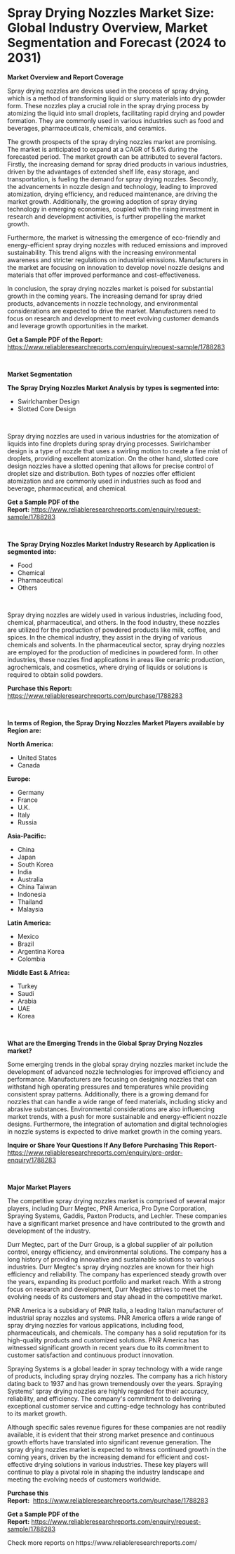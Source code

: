 <p><h1>Spray Drying Nozzles Market Size: Global Industry Overview, Market Segmentation and Forecast (2024 to 2031)</h1></p><p><strong>Market Overview and Report Coverage</strong></p>
<p><p>Spray drying nozzles are devices used in the process of spray drying, which is a method of transforming liquid or slurry materials into dry powder form. These nozzles play a crucial role in the spray drying process by atomizing the liquid into small droplets, facilitating rapid drying and powder formation. They are commonly used in various industries such as food and beverages, pharmaceuticals, chemicals, and ceramics.</p><p>The growth prospects of the spray drying nozzles market are promising. The market is anticipated to expand at a CAGR of 5.6% during the forecasted period. The market growth can be attributed to several factors. Firstly, the increasing demand for spray dried products in various industries, driven by the advantages of extended shelf life, easy storage, and transportation, is fueling the demand for spray drying nozzles. Secondly, the advancements in nozzle design and technology, leading to improved atomization, drying efficiency, and reduced maintenance, are driving the market growth. Additionally, the growing adoption of spray drying technology in emerging economies, coupled with the rising investment in research and development activities, is further propelling the market growth.</p><p>Furthermore, the market is witnessing the emergence of eco-friendly and energy-efficient spray drying nozzles with reduced emissions and improved sustainability. This trend aligns with the increasing environmental awareness and stricter regulations on industrial emissions. Manufacturers in the market are focusing on innovation to develop novel nozzle designs and materials that offer improved performance and cost-effectiveness.</p><p>In conclusion, the spray drying nozzles market is poised for substantial growth in the coming years. The increasing demand for spray dried products, advancements in nozzle technology, and environmental considerations are expected to drive the market. Manufacturers need to focus on research and development to meet evolving customer demands and leverage growth opportunities in the market.</p></p>
<p><strong>Get a Sample PDF of the Report:</strong> <a href="https://www.reliableresearchreports.com/enquiry/request-sample/1788283">https://www.reliableresearchreports.com/enquiry/request-sample/1788283</a></p>
<p>&nbsp;</p>
<p><strong>Market Segmentation</strong></p>
<p><strong>The Spray Drying Nozzles Market Analysis by types is segmented into:</strong></p>
<p><ul><li>Swirlchamber Design</li><li>Slotted Core Design</li></ul></p>
<p>&nbsp;</p>
<p><p>Spray drying nozzles are used in various industries for the atomization of liquids into fine droplets during spray drying processes. Swirlchamber design is a type of nozzle that uses a swirling motion to create a fine mist of droplets, providing excellent atomization. On the other hand, slotted core design nozzles have a slotted opening that allows for precise control of droplet size and distribution. Both types of nozzles offer efficient atomization and are commonly used in industries such as food and beverage, pharmaceutical, and chemical.</p></p>
<p><strong>Get a Sample PDF of the Report:</strong>&nbsp;<a href="https://www.reliableresearchreports.com/enquiry/request-sample/1788283">https://www.reliableresearchreports.com/enquiry/request-sample/1788283</a></p>
<p>&nbsp;</p>
<p><strong>The Spray Drying Nozzles Market Industry Research by Application is segmented into:</strong></p>
<p><ul><li>Food</li><li>Chemical</li><li>Pharmaceutical</li><li>Others</li></ul></p>
<p>&nbsp;</p>
<p><p>Spray drying nozzles are widely used in various industries, including food, chemical, pharmaceutical, and others. In the food industry, these nozzles are utilized for the production of powdered products like milk, coffee, and spices. In the chemical industry, they assist in the drying of various chemicals and solvents. In the pharmaceutical sector, spray drying nozzles are employed for the production of medicines in powdered form. In other industries, these nozzles find applications in areas like ceramic production, agrochemicals, and cosmetics, where drying of liquids or solutions is required to obtain solid powders.</p></p>
<p><strong>Purchase this Report:</strong>&nbsp; <a href="https://www.reliableresearchreports.com/purchase/1788283">https://www.reliableresearchreports.com/purchase/1788283</a></p>
<p>&nbsp;</p>
<p><strong>In terms of Region, the Spray Drying Nozzles Market Players available by Region are:</strong></p>
<p>
    <p> <strong> North America: </strong>
        <ul>
            <li>United States</li>
            <li>Canada</li>
        </ul>
        </p> 
    <p> <strong> Europe: </strong>
        <ul>
            <li>Germany</li>
            <li>France</li>
            <li>U.K.</li>
            <li>Italy</li>
            <li>Russia</li>
        </ul>
        </p> 
    <p> <strong> Asia-Pacific: </strong>
        <ul>
            <li>China</li>
            <li>Japan</li>
            <li>South Korea</li>
            <li>India</li>
            <li>Australia</li>
            <li>China Taiwan</li>
            <li>Indonesia</li>
            <li>Thailand</li>
            <li>Malaysia</li>
        </ul>
        </p> 
    <p> <strong> Latin America: </strong>
        <ul>
            <li>Mexico</li>
            <li>Brazil</li>
            <li>Argentina Korea</li>
            <li>Colombia</li>
        </ul>
        </p> 
    <p> <strong> Middle East & Africa: </strong>
        <ul>
            <li>Turkey</li>
            <li>Saudi</li>
            <li>Arabia</li>
            <li>UAE</li>
            <li>Korea</li>
        </ul>
    </p>
    </p>
<p>&nbsp;</p>
<p><strong>What are the Emerging Trends in the Global Spray Drying Nozzles market?</strong></p>
<p><p>Some emerging trends in the global spray drying nozzles market include the development of advanced nozzle technologies for improved efficiency and performance. Manufacturers are focusing on designing nozzles that can withstand high operating pressures and temperatures while providing consistent spray patterns. Additionally, there is a growing demand for nozzles that can handle a wide range of feed materials, including sticky and abrasive substances. Environmental considerations are also influencing market trends, with a push for more sustainable and energy-efficient nozzle designs. Furthermore, the integration of automation and digital technologies in nozzle systems is expected to drive market growth in the coming years.</p></p>
<p><strong>Inquire or Share Your Questions If Any Before Purchasing This Report</strong>- <a href="https://www.reliableresearchreports.com/enquiry/pre-order-enquiry/1788283">https://www.reliableresearchreports.com/enquiry/pre-order-enquiry/1788283</a></p>
<p>&nbsp;</p>
<p><strong>Major Market Players</strong></p>
<p><p>The competitive spray drying nozzles market is comprised of several major players, including Durr Megtec, PNR America, Pro Dyne Corporation, Spraying Systems, Gaddis, Paxton Products, and Lechler. These companies have a significant market presence and have contributed to the growth and development of the industry.</p><p>Durr Megtec, part of the Durr Group, is a global supplier of air pollution control, energy efficiency, and environmental solutions. The company has a long history of providing innovative and sustainable solutions to various industries. Durr Megtec's spray drying nozzles are known for their high efficiency and reliability. The company has experienced steady growth over the years, expanding its product portfolio and market reach. With a strong focus on research and development, Durr Megtec strives to meet the evolving needs of its customers and stay ahead in the competitive market.</p><p>PNR America is a subsidiary of PNR Italia, a leading Italian manufacturer of industrial spray nozzles and systems. PNR America offers a wide range of spray drying nozzles for various applications, including food, pharmaceuticals, and chemicals. The company has a solid reputation for its high-quality products and customized solutions. PNR America has witnessed significant growth in recent years due to its commitment to customer satisfaction and continuous product innovation.</p><p>Spraying Systems is a global leader in spray technology with a wide range of products, including spray drying nozzles. The company has a rich history dating back to 1937 and has grown tremendously over the years. Spraying Systems' spray drying nozzles are highly regarded for their accuracy, reliability, and efficiency. The company's commitment to delivering exceptional customer service and cutting-edge technology has contributed to its market growth.</p><p>Although specific sales revenue figures for these companies are not readily available, it is evident that their strong market presence and continuous growth efforts have translated into significant revenue generation. The spray drying nozzles market is expected to witness continued growth in the coming years, driven by the increasing demand for efficient and cost-effective drying solutions in various industries. These key players will continue to play a pivotal role in shaping the industry landscape and meeting the evolving needs of customers worldwide.</p></p>
<p><strong>Purchase this Report:</strong>&nbsp;&nbsp;<a href="https://www.reliableresearchreports.com/purchase/1788283">https://www.reliableresearchreports.com/purchase/1788283</a></p>
<p></p>
<p><strong>Get a Sample PDF of the Report:</strong>&nbsp;<a href="https://www.reliableresearchreports.com/enquiry/request-sample/1788283">https://www.reliableresearchreports.com/enquiry/request-sample/1788283</a></p>
<p>Check more reports on https://www.reliableresearchreports.com/</p>